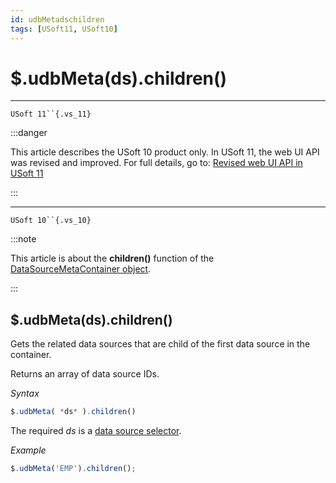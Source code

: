 ```yaml
---
id: udbMetadschildren
tags: [USoft11, USoft10]
---
```

# $.udbMeta(ds).children()



----

`USoft 11``{.vs_11}`


:::danger

This article describes the USoft 10 product only.
In USoft 11, the web UI API was revised and improved. For full details, go to:
[Revised web UI API in USoft 11](/Web_and_app_UIs/UDB_udb/Revised_web_UI_API_in_USoft_11.md)

:::

----

`USoft 10``{.vs_10}`


:::note

This article is about the **children()** function of the [DataSourceMetaContainer object](/Web_and_app_UIs/UDB_DataSourceMetaContainer).

:::

## **$.udbMeta(ds).children()**

Gets the related data sources that are child of the first data source in the container.

Returns an array of data source IDs.

*Syntax*

```js
$.udbMeta( *ds* ).children()
```

The required *ds* is a [data source selector](/Web_and_app_UIs/UDB_DataSourceMetaContainer/UDB_DataSourceMetaContainer_object.md).

*Example*

```js
$.udbMeta('EMP').children();
```

 